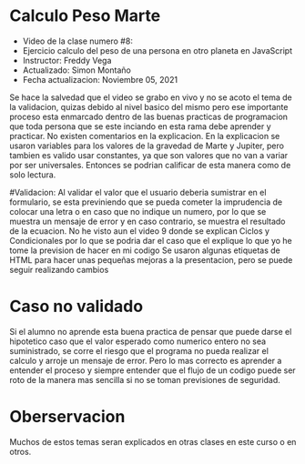 # Calculo Peso Marte
- Video de la clase numero #8:
- Ejercicio calculo del peso de una persona en otro planeta en JavaScript  
- Instructor: Freddy Vega
- Actualizado: Simon Montaño
- Fecha actualizacion: Noviembre 05, 2021	


Se hace la salvedad que el video se grabo en vivo y no se acoto el tema de la validacion, quizas debido al nivel basico del mismo pero ese importante proceso esta enmarcado dentro de las buenas practicas de programacion que toda persona que se este inciando en esta rama debe aprender y practicar.
No existen comentarios en la explicacion.
En la explicacion se usaron variables para los valores de la gravedad de Marte y Jupiter, pero tambien es valido usar constantes, ya que son valores que no van a variar por ser universales. Entonces se podrian calificar de esta manera como de solo lectura.

#Validacion:
Al validar el valor que el usuario deberia sumistrar en el formulario, se esta previniendo que se pueda cometer la imprudencia de colocar una letra o en caso que no indique un numero, por lo que se muestra un mensaje de error y en caso contrario, se muestra el resultado de la ecuacion.
No he visto aun el video 9 donde se explican Ciclos y Condicionales por lo que se podria dar el caso que el explique lo que yo he tome la prevision de hacer en mi codigo
Se usaron algunas etiquetas de HTML para hacer unas pequeñas mejoras a la presentacion, pero se puede seguir realizando cambios 

# Caso no validado
Si el alumno no aprende esta buena practica de pensar que puede darse el hipotetico caso que el valor esperado como numerico entero no sea suministrado, se corre el riesgo que el programa no pueda realizar el calculo y arroje un mensaje de error. 
Pero lo mas correcto es aprender a entender el proceso y siempre entender que el flujo de un codigo puede ser roto de la manera mas sencilla si no se toman previsiones de seguridad.

# Oberservacion
Muchos de estos temas seran explicados en otras clases en este curso o en otros.
